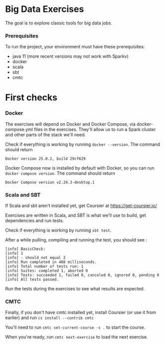 # Big Data Exercises

The goal is to explore classic tools for big data jobs.

### Prerequisites

To run the project, your environment must have these prerequisites:

- java 11 (more recent versions may not work with Sparkv)
- docker
- scala
- sbt
- cmtc

# First checks

### Docker

The exercises will depend on Docker and Docker Compose, via docker-compose.yml files in the exercises. They'll allow us to run a Spark cluster and other parts of the stack we'll need.

Check if everything is working by running `docker --version`. The command should return

    Docker version 25.0.2, build 29cf629

Docker Compose now is installed by default with Docker, so you can run `docker compose version`. The command should return 

    Docker Compose version v2.24.3-desktop.1

### Scala and SBT

If Scala and sbt aren't installed yet, get Coursier at https://get-coursier.io/

Exercises are written in Scala, and SBT is what we'll use to build, get dependencies and run tests.

Check if everything is working by running `sbt test`.

After a while pulling, compiling and running the test, you should see :

    [info] BasicCheck:
    [info] 1
    [info] - should not equal 2
    [info] Run completed in 408 milliseconds.
    [info] Total number of tests run: 1
    [info] Suites: completed 1, aborted 0
    [info] Tests: succeeded 1, failed 0, canceled 0, ignored 0, pending 0
    [info] All tests passed.

Run the tests during the exercises to see what results are expected.

### CMTC

Finally, if you don't have cmtc installed yet, install Coursier (or use it from earlier) and run `cs install --contrib cmtc`

You'll need to run `cmtc set-current-course -s .` to start the course.

When you're ready, run `cmtc next-exercise` to load the next exercise.
